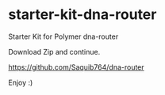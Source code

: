 # starter-kit-dna-router
Starter Kit for Polymer dna-router

Download Zip and continue.

<a href='https://github.com/Saquib764/dna-router'>https://github.com/Saquib764/dna-router</a>

Enjoy :)
